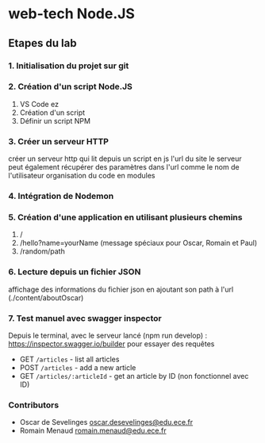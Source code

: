 # web-tech Node.JS

## Etapes du lab

### 1. Initialisation du projet sur git

### 2. Création d'un script Node.JS

1. VS Code ez
2. Création d'un script
3. Définir un script NPM

### 3. Créer un serveur HTTP

créer un serveur http qui lit depuis un script en js l'url du site
le serveur peut également récupérer des paramètres dans l'url comme le nom de l'utilisateur
organisation du code en modules

### 4. Intégration de Nodemon

### 5. Création d'une application en utilisant plusieurs chemins

1. /
1. /hello?name=yourName (message spéciaux pour Oscar, Romain et Paul)
1. /random/path

### 6. Lecture depuis un fichier JSON

affichage des informations du fichier json en ajoutant son path à l'url (./content/aboutOscar)

### 7. Test manuel avec swagger inspector

Depuis le terminal, avec le serveur lancé (npm run develop) : https://inspector.swagger.io/builder pour essayer des requêtes

- GET `/articles` - list all articles
- POST `/articles` - add a new article
- GET `/articles/:articleId` - get an article by ID (non fonctionnel avec ID)

### Contributors

- Oscar de Sevelinges <oscar.desevelinges@edu.ece.fr>
- Romain Menaud <romain.menaud@edu.ece.fr>
